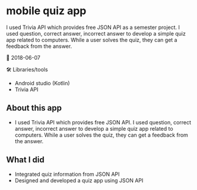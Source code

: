 # mobile quiz app

I used Trivia API which provides free JSON API as a semester project. I used question, correct answer, incorrect answer to develop a simple quiz app related to computers. While a user solves the quiz, they can get a feedback from the answer.

📅 2018-06-07

🛠 Libraries/tools

* Android studio (Kotlin)
* Trivia API

## About this app

* I used Trivia API which provides free JSON API. I used question, correct answer, incorrect answer to develop a simple quiz app related to computers. While a user solves the quiz, they can get a feedback from the answer.

## What I did

* Integrated quiz information from JSON API
* Designed and developed a quiz app using JSON API



